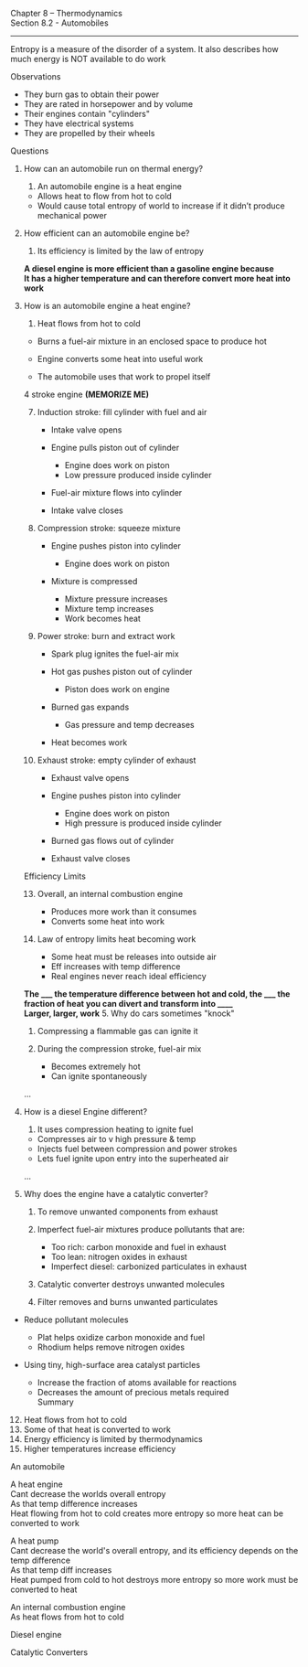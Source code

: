 Chapter 8 – Thermodynamics  
Section 8.2 - Automobiles
 
-------------------------------------------------------------------------------------------------------------------------------
 
Entropy is a measure of the disorder of a system. It also describes how much energy is NOT available to do work
 
Observations

- They burn gas to obtain their power
- They are rated in horsepower and by volume
- Their engines contain "cylinders"
- They have electrical systems
- They are propelled by their wheels
 
Questions

1. How can an automobile run on thermal energy?
    
    1. An automobile engine is a heat engine
      
    
    - Allows heat to flow from hot to cold
    - Would cause total entropy of world to increase if it didn’t produce mechanical power
      
    
2. How efficient can an automobile engine be?
    
    1. Its efficiency is limited by the law of entropy
      
    
    **A diesel engine is more efficient than a gasoline engine because**  
    **It has a higher temperature and can therefore convert more heat into work**
    
      
    
3. How is an automobile engine a heat engine?
    
    1. Heat flows from hot to cold
      
    
    - Burns a fuel-air mixture in an enclosed space to produce hot
    
    - Engine converts some heat into useful work
    - The automobile uses that work to propel itself
    
      
    
    4 stroke engine **(MEMORIZE ME)**
    
    7. Induction stroke: fill cylinder with fuel and air
        
        - Intake valve opens
        - Engine pulls piston out of cylinder
            
            - Engine does work on piston
            - Low pressure produced inside cylinder
        - Fuel-air mixture flows into cylinder
        - Intake valve closes
    8. Compression stroke: squeeze mixture
        
        - Engine pushes piston into cylinder
            
            - Engine does work on piston
        - Mixture is compressed
            
            - Mixture pressure increases
            - Mixture temp increases
            - Work becomes heat
    9. Power stroke: burn and extract work
        
        - Spark plug ignites the fuel-air mix
        - Hot gas pushes piston out of cylinder
            
            - Piston does work on engine
        - Burned gas expands
            
            - Gas pressure and temp decreases
        - Heat becomes work
    10. Exhaust stroke: empty cylinder of exhaust
        
        - Exhaust valve opens
        - Engine pushes piston into cylinder
            
            - Engine does work on piston
            - High pressure is produced inside cylinder
        - Burned gas flows out of cylinder
        - Exhaust valve closes
      
    
    Efficiency Limits
    
    13. Overall, an internal combustion engine
        
        - Produces more work than it consumes
        - Converts some heat into work
    14. Law of entropy limits heat becoming work
        
        - Some heat must be releases into outside air
        - Eff increases with temp difference
        - Real engines never reach ideal efficiency
      
    
    **The ___ the temperature difference between hot and cold, the ___ the fraction of heat you can divert and transform into ____**  
    **Larger, larger, work**
     5. Why do cars sometimes "knock"
    
    1. Compressing a flammable gas can ignite it
      
    3. During the compression stroke, fuel-air mix
        
        - Becomes extremely hot
        - Can ignite spontaneously
    
    …
    
6. How is a diesel Engine different?
    
    1. It uses compression heating to ignite fuel
      
    
    - Compresses air to v high pressure & temp
    - Injects fuel between compression and power strokes
    - Lets fuel ignite upon entry into the superheated air
    
    …
    
7. Why does the engine have a catalytic converter?
    
    1. To remove unwanted components from exhaust
      
    3. Imperfect fuel-air mixtures produce pollutants that are:
        
        - Too rich: carbon monoxide and fuel in exhaust
        - Too lean: nitrogen oxides in exhaust
        - Imperfect diesel: carbonized particulates in exhaust
    4. Catalytic converter destroys unwanted molecules
    5. Filter removes and burns unwanted particulates 
- Reduce pollutant molecules
    
    - Plat helps oxidize carbon monoxide and fuel
    - Rhodium helps remove nitrogen oxides
- Using tiny, high-surface area catalyst particles
    
    - Increase the fraction of atoms available for reactions
    - Decreases the amount of precious metals required  
Summary

12. Heat flows from hot to cold
13. Some of that heat is converted to work
14. Energy efficiency is limited by thermodynamics
15. Higher temperatures increase efficiency
 
An automobile
   

A heat engine  
Cant decrease the worlds overall entropy  
As that temp difference increases  
Heat flowing from hot to cold creates more entropy so more heat can be converted to work
   

A heat pump  
Cant decrease the world's overall entropy, and its efficiency depends on the temp difference  
As that temp diff increases  
Heat pumped from cold to hot destroys more entropy so more work must be converted to heat
   

An internal combustion engine  
As heat flows from hot to cold
         

Diesel engine
   

Catalytic Converters